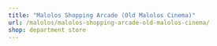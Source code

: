 ```yaml
---
title: "Malolos Shopping Arcade (Old Malolos Cinema)"
url: /malolos/malolos-shopping-arcade-old-malolos-cinema/
shop: department store
---
```

